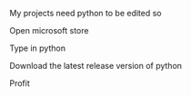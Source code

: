 My projects need python to be edited so

Open microsoft store

Type in python

Download the latest release version of python

Profit

